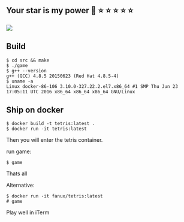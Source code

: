 ## Your star is my power :rocket: :star: :star: :star: :star: :star:
![](https://github.com/fanux/tetris/blob/master/img/tetris.png?raw=true)
## Build
```
$ cd src && make
$ ./game
$ g++ --version
g++ (GCC) 4.8.5 20150623 (Red Hat 4.8.5-4)
$ uname -a
Linux docker-86-106 3.10.0-327.22.2.el7.x86_64 #1 SMP Thu Jun 23 17:05:11 UTC 2016 x86_64 x86_64 x86_64 GNU/Linux
```
## Ship on docker
```
$ docker build -t tetris:latest .
$ docker run -it tetris:latest
```
Then you will enter the tetris container.

run game:
```
$ game
```
Thats all

Alternative:
```
$ docker run -it fanux/tetris:latest
# game
```

Play well in iTerm
